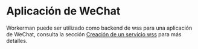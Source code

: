 # Aplicación de WeChat

Workerman puede ser utilizado como backend de wss para una aplicación de WeChat, consulta la sección [Creación de un servicio wss](secure-websocket-server.md) para más detalles.
